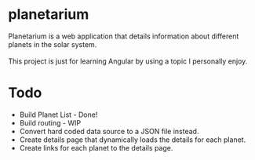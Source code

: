 # planetarium
Planetarium is a web application that details information about different planets in the solar system.
<br/>
<br/>
This project is just for learning Angular by using a topic I personally enjoy.

# Todo
<ul>
  <li>Build Planet List - Done!</li>
  <li>Build routing - WIP</li>
  <li>Convert hard coded data source to a JSON file instead.</li>
  <li>Create details page that dynamically loads the details for each planet.</li>
  <li>Create links for each planet to the details page.</li>
</ul>
